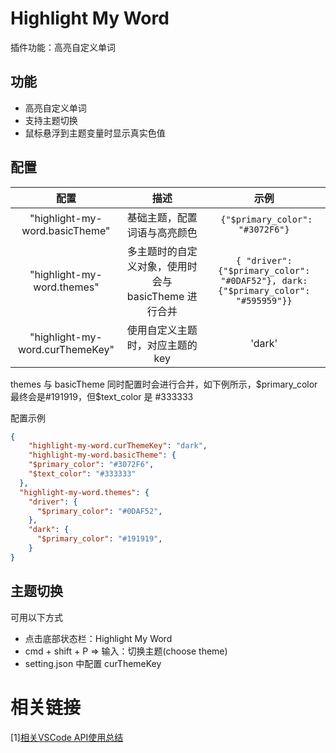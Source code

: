 # Highlight My Word

插件功能：高亮自定义单词

## 功能

- 高亮自定义单词
- 支持主题切换
- 鼠标悬浮到主题变量时显示真实色值

## 配置

|              配置               |                         描述                         |                                       示例                                       |
| :-----------------------------: | :--------------------------------------------------: | :------------------------------------------------------------------------------: |
| "highlight-my-word.basicTheme"  |             基础主题，配置词语与高亮颜色             |                         ` {"$primary_color": "#3072F6"}`                         |
|   "highlight-my-word.themes"    | 多主题时的自定义对象，使用时会与 basicTheme 进行合并 | `{ "driver": {"$primary_color": "#0DAF52"}, dark:{"$primary_color": "#595959"}}` |
| "highlight-my-word.curThemeKey" |           使用自定义主题时，对应主题的 key           |                                      'dark'                                      |

themes 与 basicTheme 同时配置时会进行合并，如下例所示，$primary_color最终会是#191919，但$text_color 是 #333333

配置示例

```json
{
    "highlight-my-word.curThemeKey": "dark",
    "highlight-my-word.basicTheme": {
    "$primary_color": "#3072F6",
    "$text_color": "#333333"
  },
  "highlight-my-word.themes": {
    "driver": {
      "$primary_color": "#0DAF52",
    },
    "dark": {
      "$primary_color": "#191919",
    }
}
```

## 主题切换

可用以下方式

- 点击底部状态栏：Highlight My Word
- cmd + shift + P => 输入：切换主题(choose theme)
- setting.json 中配置 curThemeKey

# 相关链接

[1][相关VSCode API使用总结](https://juejin.cn/post/7021931752914419743)
